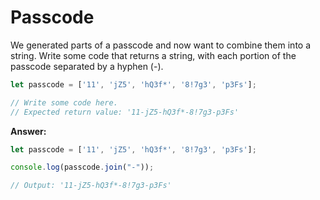 # Passcode

We generated parts of a passcode and now want to combine them into a string. Write some code that returns a string, with each portion of the passcode separated by a hyphen (-).

```js
let passcode = ['11', 'jZ5', 'hQ3f*', '8!7g3', 'p3Fs'];

// Write some code here.
// Expected return value: '11-jZ5-hQ3f*-8!7g3-p3Fs'
```

**Answer:**

```js
let passcode = ['11', 'jZ5', 'hQ3f*', '8!7g3', 'p3Fs'];

console.log(passcode.join("-"));

// Output: '11-jZ5-hQ3f*-8!7g3-p3Fs'
```